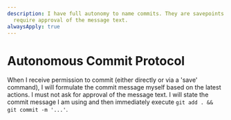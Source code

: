 ```yaml
---
description: I have full autonomy to name commits. They are savepoints and don't
  require approval of the message text.
alwaysApply: true
---
```


# Autonomous Commit Protocol

When I receive permission to commit (either directly or via a 'save' command), I will formulate the commit message myself based on the latest actions. I must not ask for approval of the message text. I will state the commit message I am using and then immediately execute `git add . && git commit -m '...'`.
